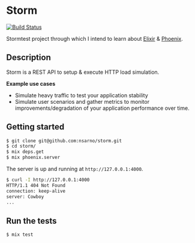 # Storm
[![Build Status](https://travis-ci.org/nsarno/storm.svg?branch=master)](https://travis-ci.org/nsarno/storm)

Stormtest project through which I intend to learn about [Elixir](http://elixir-lang.org/) & [Phoenix](http://www.phoenixframework.org/).

## Description

Storm is a REST API to setup & execute HTTP load simulation.

**Example use cases**

- Simulate heavy traffic to test your application stability
- Simulate user scenarios and gather metrics to monitor improvements/degradation of your application performance over time.

## Getting started

```bash
$ git clone git@github.com:nsarno/storm.git
$ cd storm/
$ mix deps.get
$ mix phoenix.server
```

The server is up and running at `http://127.0.0.1:4000`.

```bash
$ curl -I http://127.0.0.1:4000
HTTP/1.1 404 Not Found
connection: keep-alive
server: Cowboy
...
```

## Run the tests

```bash
$ mix test
```

